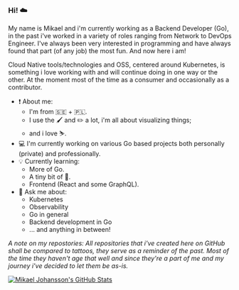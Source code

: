 ### Hi! :cloud: 

My name is Mikael and i'm currently working as a Backend Developer (Go), in the past i've worked in a variety of roles ranging from Network to DevOps Engineer. I've always been very interested in programming and have always found that part (of any job) the most fun. And now here i am!

Cloud Native tools/technologies and OSS, centered around Kubernetes, is something i love working with and will continue doing in one way or the other. At the moment most of the time as a consumer and occasionally as a contributor.

 - :heavy_exclamation_mark: About me:
   - I'm from :sweden: + :poland:.
   - I use the :paintbrush: and :pencil2: a lot, i'm all about visualizing things;
   - and i love :skier:.
 - :computer: I'm currently working on various Go based projects both personally (private) and professionally.
 - :bulb: Currently learning:
   - More of Go.
   - A tiny bit of :crab:.
   - Frontend (React and some GraphQL).
 - 💬 Ask me about:
   - Kubernetes
   - Observability
   - Go in general
   - Backend development in Go
   - ... and anything in between!

_A note on my repostories: All repositories that i've created here on GitHub shall be compared to tattoos, they serve as a reminder of the past. Most of the time they haven't age that well and since they're a part of me and my journey i've decided to let them be as-is._ 

[![Mikael Johansson's GitHub Stats](https://github-readme-stats.vercel.app/api/?username=mikejoh&count_private=true&showicons=true)]()